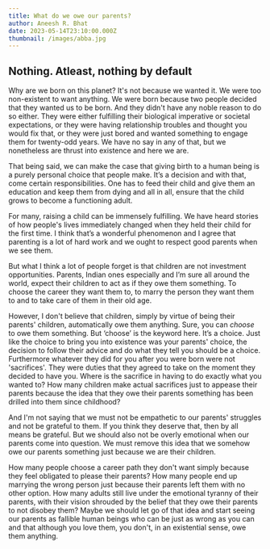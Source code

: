 ```yaml
---
title: What do we owe our parents?
author: Aneesh R. Bhat
date: 2023-05-14T23:10:00.000Z
thumbnail: /images/abba.jpg
---
```

## Nothing. Atleast, nothing by default  

Why are we born on this planet? It's not because we wanted it. We were too non-existent to want anything. We were born because two people decided that they wanted us to be born. And they didn't have any noble reason to do so either. They were either fulfilling their biological imperative or societal expectations, or they were having relationship troubles and thought you would fix that, or they were just bored and wanted something to engage them for twenty-odd years. We have no say in any of that, but we nonetheless are thrust into existence and here we are.

That being said, we can make the case that giving birth to a human being is a purely personal choice that people make. It’s a decision and with that, come certain responsibilities. One has to feed their child and give them an education and keep them from dying and all in all, ensure that the child grows to become a functioning adult.

For many, raising a child can be immensely fulfilling. We have heard stories of how people's lives immediately changed when they held their child for the first time. I think that’s a wonderful phenomenon and I agree that parenting is a lot of hard work and we ought to respect good parents when we see them.

But what I think a lot of people forget is that children are not investment opportunities. Parents, Indian ones especially and I’m sure all around the world, expect their children to act as if they owe them something. To choose the career they want them to, to marry the person they want them to and to take care of them in their old age. 

However, I don't believe that children, simply by virtue of being their parents' children, automatically owe them anything. Sure, you can *choose* to owe them something. But ‘choose’ is the keyword here. It’s a choice. Just like the choice to bring you into existence was your parents' choice, the decision to follow their advice and do what they tell you should be a choice. Furthermore whatever they did for you after you were born were not 'sacrifices'. They were duties that they agreed to take on the moment they decided to have you. Where is the sacrifice in having to do exactly what you wanted to? How many children make actual sacrifices just to appease their parents because the idea that they owe their parents something has been drilled into them since childhood?

And I'm not saying that we must not be empathetic to our parents' struggles and not be grateful to them. If you think they deserve that, then by all means be grateful. But we should also not be overly emotional when our parents come into question. We must remove this idea that we somehow owe our parents something just because we are their children.

How many people choose a career path they don't want simply because they feel obligated to please their parents? How many people end up marrying the wrong person just because their parents left them with no other option. How many adults still live under the emotional tyranny of their parents, with their vision shrouded by the belief that they owe their parents to not disobey them? Maybe we should let go of that idea and start seeing our parents as fallible human beings who can be just as wrong as you can and that although you love them, you don't, in an existential sense, owe them anything.
